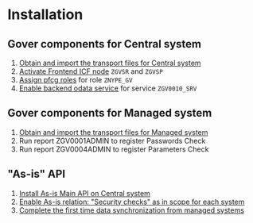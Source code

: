 # Installation

## Gover components for Central system

1. [Obtain and import the transport files for Central system](../inst/step-1.md)
2. [Activate Frontend ICF node](../inst/step-2.md) `ZGVSR` and `ZGVSP`
3. [Assign pfcg roles](../inst/step-4.md) for role `ZNYPE_GV`
4. [Enable backend odata service](../../inst/step-3.md) for service `ZGV0010_SRV`
## Gover components for Managed system

1. [Obtain and import the transport files for Managed system](../inst/step-1.md)
2. Run report ZGV0001ADMIN to register Passwords Check
3. Run report ZGV0004ADMIN to register Parameters Check

## "As-is" API

1. [Install As-is Main API on Central system](https://help.fioritracker.org/V2020/asis/SPS02/inst/) 
2. [Enable As-is relation: "Security checks" as in scope for each system](../inst/step-6.md)
3. [Complete the first time data synchronization from managed systems](../inst/step-7.md)

